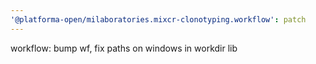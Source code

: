 ```yaml
---
'@platforma-open/milaboratories.mixcr-clonotyping.workflow': patch
---
```


workflow: bump wf, fix paths on windows in workdir lib
